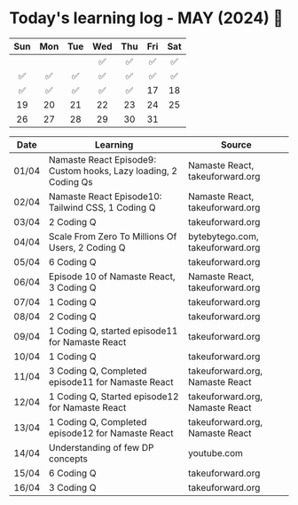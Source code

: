 # Today's learning log - MAY (2024) 📆

|	Sun	|	Mon	|	Tue	|	Wed	|	Thu	|	Fri	|	Sat	|
| :---: | :---: | :---: | :---: | :---: | :---: | :---: |
|		|		|		|	✅ | ✅ | ✅ | ✅ |
| ✅ | ✅ | ✅ | ✅ | ✅ | ✅ | ✅ |
| ✅ | ✅ | ✅ | ✅ | ✅ |	17	|	18	|
|	19	|	20	|	21	|	22	|	23	|	24	|	25	|
|	26	|	27	|	28	|	29	|	30	|	31	|		|

| Date | Learning | Source |
|------|----------|--------|
| 01/04 | Namaste React Episode9: Custom hooks, Lazy loading, 2 Coding Qs | Namaste React, takeuforward.org |
| 02/04 | Namaste React Episode10: Tailwind CSS, 1 Coding Q | Namaste React, takeuforward.org |
| 03/04 | 2 Coding Q | takeuforward.org |
| 04/04 | Scale From Zero To Millions Of Users, 2 Coding Q | bytebytego.com, takeuforward.org |
| 05/04 | 6 Coding Q | takeuforward.org |
| 06/04 | Episode 10 of Namaste React, 3 Coding Q | Namaste React, takeuforward.org |
| 07/04 | 1 Coding Q | takeuforward.org |
| 08/04 | 2 Coding Q | takeuforward.org |
| 09/04 | 1 Coding Q, started episode11 for Namaste React | takeuforward.org |
| 10/04 | 1 Coding Q | takeuforward.org |
| 11/04 | 3 Coding Q, Completed episode11 for Namaste React | takeuforward.org, Namaste React |
| 12/04 | 1 Coding Q, Started episode12 for Namaste React | takeuforward.org, Namaste React |
| 13/04 | 1 Coding Q, Completed episode12 for Namaste React | takeuforward.org, Namaste React |
| 14/04 | Understanding of few DP concepts | youtube.com |
| 15/04 | 6 Coding Q | takeuforward.org |
| 16/04 | 3 Coding Q | takeuforward.org |
